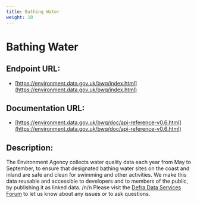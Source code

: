 ```yaml
---
title: Bathing Water
weight: 10
---
```


# Bathing Water

## Endpoint URL:
 - [https://environment.data.gov.uk/bwq/index.html](https://environment.data.gov.uk/bwq/index.html)

## Documentation URL:
 - [https://environment.data.gov.uk/bwq/doc/api-reference-v0.6.html](https://environment.data.gov.uk/bwq/doc/api-reference-v0.6.html)

## Description:
The Environment Agency collects water quality data each year from May to September, to ensure that designated bathing water sites on the coast and inland are safe and clean for swimming and other activities. We make this data reusable and accessible to developers and to members of the public, by publishing it as linked data. /n/n Please visit the [Defra Data Services Forum](https://support.environment.data.gov.uk/hc/en-gb) to let us know about any issues or to ask questions.

